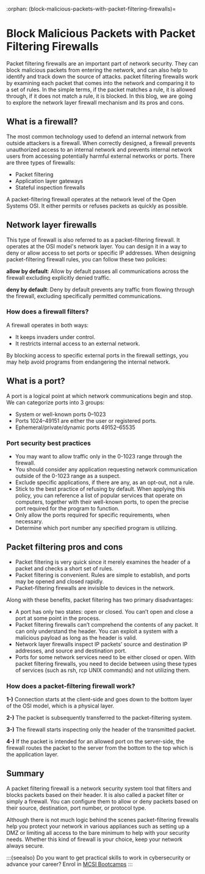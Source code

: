 :orphan:
(block-malicious-packets-with-packet-filtering-firewalls)=

# Block Malicious Packets with Packet Filtering Firewalls

Packet filtering firewalls are an important part of network security. They can block malicious packets from entering the network, and can also help to identify and track down the source of attacks. packet filtering firewalls work by examining each packet that comes into the network and comparing it to a set of rules. In the simple terms, if the packet matches a rule, it is allowed through, if it does not match a rule, it is blocked. In this blog, we are going to explore the network layer firewall mechanism and its pros and cons.

## What is a firewall?

The most common technology used to defend an internal network from outside attackers is a firewall. When correctly designed, a firewall prevents unauthorized access to an internal network and prevents internal network users from accessing potentially harmful external networks or ports. There are three types of firewalls:

- Packet filtering
- Application layer gateways
- Stateful inspection firewalls

A packet-filtering firewall operates at the network level of the Open Systems OSI. It either permits or refuses packets as quickly as possible.

## Network layer firewalls

This type of firewall is also referred to as a packet-filtering firewall. It operates at the OSI model's network layer. You can design it in a way to deny or allow access to set ports or specific IP addresses. When designing packet-filtering firewall rules, you can follow these two policies:

**allow by default**: Allow by default passes all communications across the firewall excluding explicitly denied traffic.

**deny by default**: Deny by default prevents any traffic from flowing through the firewall, excluding specifically permitted communications.

### How does a firewall filters?

A firewall operates in both ways:

- It keeps invaders under control.
- It restricts internal access to an external network.

By blocking access to specific external ports in the firewall settings, you may help avoid programs from endangering the internal network.

## What is a port?

A port is a logical point at which network communications begin and stop. We can categorize ports into 3 groups:

- System or well-known ports 0–1023
- Ports 1024–49151 are either the user or registered ports.
- Ephemeral/private/dynamic ports 49152–65535

### Port security best practices

- You may want to allow traffic only in the 0-1023 range through the firewall.
- You should consider any application requesting network communication outside of the 0-1023 range as a suspect.
- Exclude specific applications, if there are any, as an opt-out, not a rule.
- Stick to the best practice of refusing by default. When applying this policy, you can reference a list of popular services that operate on computers, together with their well-known ports, to open the precise port required for the program to function.
- Only allow the ports required for specific requirements, when necessary.
- Determine which port number any specified program is utilizing.

## Packet filtering pros and cons

- Packet filtering is very quick since it merely examines the header of a packet and checks a short set of rules.
- Packet filtering is convenient. Rules are simple to establish, and ports may be opened and closed rapidly.
- Packet-filtering firewalls are invisible to devices in the network.

Along with these benefits, packet filtering has two primary disadvantages:

- A port has only two states: open or closed. You can’t open and close a port at some point in the process.
- Packet filtering firewalls can’t comprehend the contents of any packet. It can only understand the header. You can exploit a system with a malicious payload as long as the header is valid.
- Network layer firewalls inspect IP packets’ source and destination IP addresses, and source and destination port.
- Ports for some network services need to be either closed or open. With packet filtering firewalls, you need to decide between using these types of services (such as rsh, rcp UNIX commands) and not utilizing them.

### How does a packet-filtering firewall work?

**1-)** Connection starts at the client-side and goes down to the bottom layer of the OSI model, which is a physical layer.

**2-)** The packet is subsequently transferred to the packet-filtering system.

**3-)** The firewall starts inspecting only the header of the transmitted packet.

**4-)** If the packet is intended for an allowed port on the server-side, the firewall routes the packet to the server from the bottom to the top which is the application layer.

## Summary

A packet filtering firewall is a network security system tool that filters and blocks packets based on their header. It is also called a packet filter or simply a firewall. You can configure them to allow or deny packets based on their source, destination, port number, or protocol type.

Although there is not much logic behind the scenes packet-filtering firewalls help you protect your network in various appliances such as setting up a DMZ or limiting all access to the bare minimum to help with your security needs. Whether this kind of firewall is your choice, keep your network always secure.

:::{seealso}
Do you want to get practical skills to work in cybersecurity or advance your career? Enrol in [MCSI Bootcamps](https://www.mosse-institute.com/bootcamps.html)
:::
